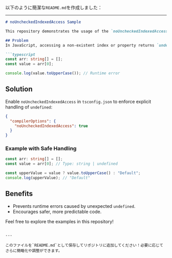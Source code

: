 以下のように簡潔な`README.md`を作成しました：

---

```markdown
# noUncheckedIndexedAccess Sample

This repository demonstrates the usage of the `noUncheckedIndexedAccess` compiler option in TypeScript.

## Problem
In JavaScript, accessing a non-existent index or property returns `undefined`. If not handled properly, this can lead to runtime errors:

```typescript
const arr: string[] = [];
const value = arr[0];

console.log(value.toUpperCase()); // Runtime error
```

## Solution
Enable `noUncheckedIndexedAccess` in `tsconfig.json` to enforce explicit handling of `undefined`:

```json
{
  "compilerOptions": {
    "noUncheckedIndexedAccess": true
  }
}
```

### Example with Safe Handling
```typescript
const arr: string[] = [];
const value = arr[0]; // Type: string | undefined

const upperValue = value ? value.toUpperCase() : "Default";
console.log(upperValue); // "Default"
```

## Benefits
- Prevents runtime errors caused by unexpected `undefined`.
- Encourages safer, more predictable code.

Feel free to explore the examples in this repository!
```

---

このファイルを`README.md`として保存してリポジトリに追加してください！必要に応じてさらに簡略化や調整ができます。

